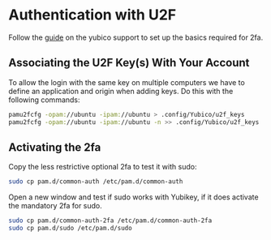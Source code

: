 # Authentication with U2F

Follow the [guide](https://support.yubico.com/support/solutions/articles/15000011356-ubuntu-linux-login-guide-u2f) on the yubico support to set up the basics required for 2fa.

## Associating the U2F Key(s) With Your Account

To allow the login with the same key on multiple computers we have to define an application and origin when adding keys.
Do this with the following commands:

```bash
pamu2fcfg -opam://ubuntu -ipam://ubuntu > .config/Yubico/u2f_keys
pamu2fcfg -opam://ubuntu -ipam://ubuntu -n >> .config/Yubico/u2f_keys

```

## Activating the 2fa

Copy the less restrictive optional 2fa to test it with sudo:

```bash
sudo cp pam.d/common-auth /etc/pam.d/common-auth
```

Open a new window and test if sudo works with Yubikey, if it does activate the mandatory 2fa for sudo.

```bash
sudo cp pam.d/common-auth-2fa /etc/pam.d/common-auth-2fa
sudo cp pam.d/sudo /etc/pam.d/sudo
```

